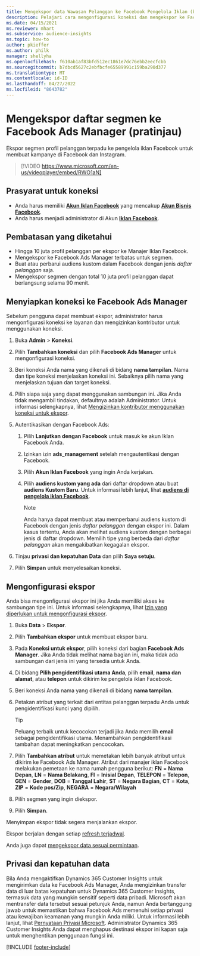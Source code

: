 ```yaml
---
title: Mengekspor data Wawasan Pelanggan ke Facebook Pengelola Iklan (berisi video)
description: Pelajari cara mengonfigurasi koneksi dan mengekspor ke Facebook Ads Manager.
ms.date: 04/15/2021
ms.reviewer: mhart
ms.subservice: audience-insights
ms.topic: how-to
author: pkieffer
ms.author: philk
manager: shellyha
ms.openlocfilehash: f610ab1af83bfd512ec1861e7dc76ebb2eecfcbb
ms.sourcegitcommit: b7dbcd5627c2ebfbcfe65589991c159ba290d377
ms.translationtype: MT
ms.contentlocale: id-ID
ms.lasthandoff: 04/27/2022
ms.locfileid: "8643782"
---
```

# <a name="export-segments-list-to-facebook-ads-manager-preview"></a>Mengekspor daftar segmen ke Facebook Ads Manager (pratinjau)

Ekspor segmen profil pelanggan terpadu ke pengelola iklan Facebook untuk membuat kampanye di Facebook dan Instagram.

> [!VIDEO https://www.microsoft.com/en-us/videoplayer/embed/RWO1aN]

## <a name="prerequisites-for-connection"></a>Prasyarat untuk koneksi

- Anda harus memiliki [**Akun Iklan Facebook**](https://www.facebook.com/business/learn/lessons/step-by-step-ads-manager-account) yang mencakup [**Akun Bisnis Facebook**](https://business.facebook.com/).
- Anda harus menjadi administrator di Akun [**Iklan Facebook**](https://www.facebook.com/business/learn/lessons/step-by-step-ads-manager-account).

## <a name="known-limitations"></a>Pembatasan yang diketahui

- Hingga 10 juta profil pelanggan per ekspor ke Manajer Iklan Facebook.
- Mengekspor ke Facebook Ads Manager terbatas untuk segmen.
- Buat atau perbarui audiens kustom dalam Facebook dengan jenis *daftar pelanggan* saja.
- Mengekspor segmen dengan total 10 juta profil pelanggan dapat berlangsung selama 90 menit.

## <a name="set-up-connection-to-facebook-ads-manager"></a>Menyiapkan koneksi ke Facebook Ads Manager

Sebelum pengguna dapat membuat ekspor, administrator harus mengonfigurasi koneksi ke layanan dan mengizinkan kontributor untuk menggunakan koneksi.

1. Buka **Admin** > **Koneksi**.

1. Pilih **Tambahkan koneksi** dan pilih **Facebook Ads Manager** untuk mengonfigurasi koneksi.

1. Beri koneksi Anda nama yang dikenali di bidang **nama tampilan**. Nama dan tipe koneksi menjelaskan koneksi ini. Sebaiknya pilih nama yang menjelaskan tujuan dan target koneksi.

1. Pilih siapa saja yang dapat menggunakan sambungan ini. Jika Anda tidak mengambil tindakan, defaultnya adalah Administrator. Untuk informasi selengkapnya, lihat [Mengizinkan kontributor menggunakan koneksi untuk ekspor](connections.md#allow-contributors-to-use-a-connection-for-exports).

1. Autentikasikan dengan Facebook Ads: 

   1. Pilih **Lanjutkan dengan Facebook** untuk masuk ke akun Iklan Facebook Anda.

   1. Izinkan izin **ads_management** setelah mengautentikasi dengan Facebook.

   1. Pilih **Akun Iklan Facebook** yang ingin Anda kerjakan.

   1. Pilih **audiens kustom yang ada** dari daftar dropdown atau buat **audiens Kustom Baru**. Untuk informasi lebih lanjut, lihat [**audiens di pengelola iklan Facebook**](https://www.facebook.com/business/help/744354708981227?id=2469097953376494).
      > [!NOTE]
      > Anda hanya dapat membuat atau memperbarui audiens kustom di Facebook dengan jenis *daftar pelanggan* dengan ekspor ini. Dalam kasus tertentu, Anda akan melihat audiens kustom dengan berbagai jenis di daftar dropdown. Memilih tipe yang berbeda dari *daftar pelanggan* akan mengakibatkan kegagalan ekspor. 

1. Tinjau **privasi dan kepatuhan Data** dan pilih **Saya setuju**.

1. Pilih **Simpan** untuk menyelesaikan koneksi.

## <a name="configure-an-export"></a>Mengonfigurasi ekspor

Anda bisa mengonfigurasi ekspor ini jika Anda memiliki akses ke sambungan tipe ini. Untuk informasi selengkapnya, lihat [Izin yang diperlukan untuk mengonfigurasi ekspor](export-destinations.md#set-up-a-new-export).

1. Buka **Data** > **Ekspor**.

1. Pilih **Tambahkan ekspor** untuk membuat ekspor baru. 

1. Pada **Koneksi untuk ekspor**, pilih koneksi dari bagian **Facebook Ads Manager**. Jika Anda tidak melihat nama bagian ini, maka tidak ada sambungan dari jenis ini yang tersedia untuk Anda.

1. Di bidang **Pilih pengidentifikasi utama Anda**, pilih **email**, **nama dan alamat**, atau **telepon** untuk dikirim ke pengelola iklan Facebook. 

1. Beri koneksi Anda nama yang dikenali di bidang **nama tampilan**.

1. Petakan atribut yang terkait dari entitas pelanggan terpadu Anda untuk pengidentifikasi kunci yang dipilih.
   > [!TIP]
   > Peluang terbaik untuk kecocokan terjadi jika Anda memilih **email** sebagai pengidentifikasi utama. Menambahkan pengidentifikasi tambahan dapat meningkatkan pencocokan.

1. Pilih **Tambahkan atribut** untuk memetakan lebih banyak atribut untuk dikirim ke Facebook Ads Manager. Atribut dari manajer iklan Facebook melakukan pemetaan ke nama rumah pengguna berikut: **FN** = **Nama Depan**, **LN** = **Nama Belakang**, **FI** = **Inisial Depan**, **TELEPON** = **Telepon**, **GEN** = **Gender**, **DOB** = **Tanggal Lahir**, **ST** = **Negara Bagian**, **CT** = **Kota**, **ZIP** = **Kode pos/Zip**, **NEGARA** = **Negara/Wilayah**

1. Pilih segmen yang ingin diekspor.

1. Pilih **Simpan**.

Menyimpan ekspor tidak segera menjalankan ekspor.

Ekspor berjalan dengan setiap [refresh terjadwal](system.md#schedule-tab). 

Anda juga dapat [mengekspor data sesuai permintaan](export-destinations.md#run-exports-on-demand). 

## <a name="data-privacy-and-compliance"></a>Privasi dan kepatuhan data

Bila Anda mengaktifkan Dynamics 365 Customer Insights untuk mengirimkan data ke Facebook Ads Manager, Anda mengizinkan transfer data di luar batas kepatuhan untuk Dynamics 365 Customer Insights, termasuk data yang mungkin sensitif seperti data pribadi. Microsoft akan mentransfer data tersebut sesuai petunjuk Anda, namun Anda bertanggung jawab untuk memastikan bahwa Facebook Ads memenuhi setiap privasi atau kewajiban keamanan yang mungkin Anda miliki. Untuk informasi lebih lanjut, lihat [Pernyataan Privasi Microsoft](https://go.microsoft.com/fwlink/?linkid=396732).
Administrator Dynamics 365 Customer Insights Anda dapat menghapus destinasi ekspor ini kapan saja untuk menghentikan penggunaan fungsi ini.


[!INCLUDE [footer-include](includes/footer-banner.md)]
